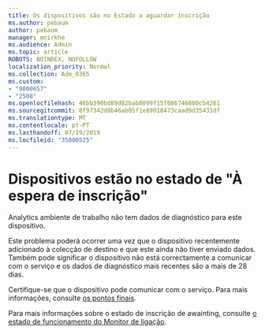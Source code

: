 ```yaml
---
title: Os dispositivos são no Estado a aguardar inscrição
ms.author: pebaum
author: pebaum
manager: mnirkhe
ms.audience: Admin
ms.topic: article
ROBOTS: NOINDEX, NOFOLLOW
localization_priority: Normal
ms.collection: Adm_O365
ms.custom:
- "9000657"
- "2508"
ms.openlocfilehash: 46bb390bd89d82bab8099f15f086746800cb4261
ms.sourcegitcommit: 8f97342d8b46ab05f1e89018473caad9d35431df
ms.translationtype: MT
ms.contentlocale: pt-PT
ms.lasthandoff: 07/19/2019
ms.locfileid: "35800525"
---
```

# <a name="devices-are-in-awaiting-enrollment-state"></a>Dispositivos estão no estado de "À espera de inscrição"

Analytics ambiente de trabalho não tem dados de diagnóstico para este dispositivo. 

Este problema poderá ocorrer uma vez que o dispositivo recentemente adicionado à colecção de destino e que este ainda não tiver enviado dados. Também pode significar o dispositivo não está correctamente a comunicar com o serviço e os dados de diagnóstico mais recentes são a mais de 28 dias.

Certifique-se que o dispositivo pode comunicar com o serviço. Para mais informações, consulte [os pontos finais](https://docs.microsoft.com/sccm/desktop-analytics/enable-data-sharing#endpoints).

Para mais informações sobre o estado de inscrição de awainting, consulte [o estado de funcionamento do Monitor de ligação](https://docs.microsoft.com/sccm/desktop-analytics/monitor-connection-health#awaiting-enrollment).
